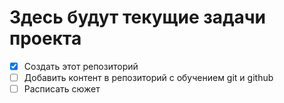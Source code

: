 # Здесь будут текущие задачи проекта
- [x] Создать этот репозиторий
- [ ] Добавить контент в репозиторий с обучением git и github
- [ ] Расписать сюжет